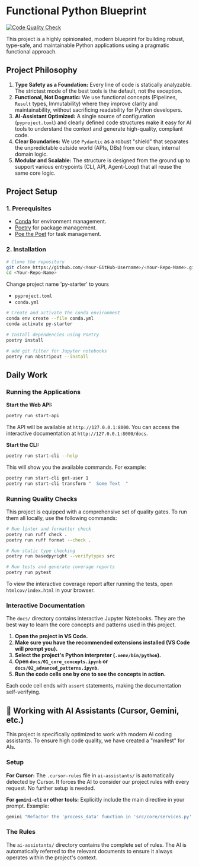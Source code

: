 # Functional Python Blueprint

[![Code Quality Check](https://github.com/<Your-GitHub-Username>/<Your-Repo-Name>/actions/workflows/quality.yml/badge.svg)](https://github.com/<Your-GitHub-Username>/<Your-Repo-Name>/actions/workflows/quality.yml)

This project is a highly opinionated, modern blueprint for building robust, type-safe, and maintainable Python applications using a pragmatic functional approach.

## Project Philosophy

1.  **Type Safety as a Foundation:** Every line of code is statically analyzable. The strictest mode of the best tools is the default, not the exception.
2.  **Functional, Not Dogmatic:** We use functional concepts (Pipelines, `Result` types, Immutability) where they improve clarity and maintainability, without sacrificing readability for Python developers.
3.  **AI-Assistant Optimized:** A single source of configuration (`pyproject.toml`) and clearly defined code structures make it easy for AI tools to understand the context and generate high-quality, compliant code.
4.  **Clear Boundaries:** We use `Pydantic` as a robust "shield" that separates the unpredictable outside world (APIs, DBs) from our clean, internal domain logic.
5.  **Modular and Scalable:** The structure is designed from the ground up to support various entrypoints (CLI, API, Agent-Loop) that all reuse the same core logic.

## Project Setup

### 1. Prerequisites
- [Conda](https://docs.conda.io/en/latest/miniconda.html) for environment management.
- [Poetry](https://python-poetry.org/docs/#installation) for package management.
- [Poe the Poet](https://poethepoet.natn.io/installation.html) for task management.

### 2. Installation

```bash
# Clone the repository
git clone https://github.com/<Your-GitHub-Username>/<Your-Repo-Name>.git
cd <Your-Repo-Name>
```

Change project name 'py-starter' to yours
- `pyproject.toml`
- `conda.yml`

```bash
# Create and activate the conda environment
conda env create --file conda.yml
conda activate py-starter

# Install dependencies using Poetry
poetry install

# add git filter for Jupyter notebooks
poetry run nbstripout --install
```

## Daily Work

### Running the Applications

**Start the Web API:**
```bash
poetry run start-api
```
The API will be available at `http://127.0.0.1:8000`. You can access the interactive documentation at `http://127.0.0.1:8000/docs`.

**Start the CLI:**
```bash
poetry run start-cli --help
```
This will show you the available commands. For example:
```bash
poetry run start-cli get-user 1
poetry run start-cli transform "  Some Text  "
```

### Running Quality Checks

This project is equipped with a comprehensive set of quality gates. To run them all locally, use the following commands:

```bash
# Run linter and formatter check
poetry run ruff check .
poetry run ruff format --check .

# Run static type checking
poetry run basedpyright --verifytypes src

# Run tests and generate coverage reports
poetry run pytest
```

To view the interactive coverage report after running the tests, open `htmlcov/index.html` in your browser.

### Interactive Documentation

The `docs/` directory contains interactive Jupyter Notebooks. They are the best way to learn the core concepts and patterns used in this project.

1.  **Open the project in VS Code.**
2.  **Make sure you have the recommended extensions installed (VS Code will prompt you).**
3.  **Select the project's Python interpreter (`.venv/bin/python`).**
4.  **Open `docs/01_core_concepts.ipynb` or `docs/02_advanced_patterns.ipynb`.**
5.  **Run the code cells one by one to see the concepts in action.**

Each code cell ends with `assert` statements, making the documentation self-verifying.

## 🤖 Working with AI Assistants (Cursor, Gemini, etc.)

This project is specifically optimized to work with modern AI coding assistants. To ensure high code quality, we have created a "manifest" for AIs.

### Setup

**For Cursor:**
The `.cursor-rules` file in `ai-assistants/` is automatically detected by Cursor. It forces the AI to consider our project rules with every request. No further setup is needed.

**For `gemini-cli` or other tools:**
Explicitly include the main directive in your prompt. Example:
```bash
gemini "Refactor the 'process_data' function in 'src/core/services.py'. Strictly follow the instructions from 'ai-assistants/01-main-directives.md'."
```

### The Rules

The `ai-assistants/` directory contains the complete set of rules. The AI is automatically referred to the relevant documents to ensure it always operates within the project's context.
